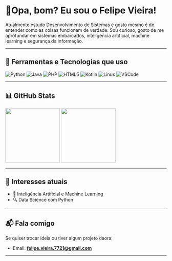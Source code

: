 # 👋Opa, bom? Eu sou o Felipe Vieira!

Atualmente estudo Desenvolvimento de Sistemas e gosto mesmo é de entender como as coisas funcionam de verdade. Sou curioso, gosto de me aprofundar em sistemas embarcados, inteligência artificial, machine learning e segurança da informação.

---

## 🚀 Ferramentas e Tecnologias que uso

![Python](https://img.shields.io/badge/Python-3776AB?style=for-the-badge&logo=python&logoColor=white)
![Java](https://img.shields.io/badge/Java-%23ED8B00.svg?style=for-the-badge&logo=openjdk&logoColor=white)
![PHP](https://img.shields.io/badge/PHP-777BB4?style=for-the-badge&logo=php&logoColor=white)
![HTML5](https://img.shields.io/badge/HTML5-E34F26?style=for-the-badge&logo=html5&logoColor=white)
![Kotlin](https://img.shields.io/badge/Kotlin-7F52FF?style=for-the-badge&logo=kotlin&logoColor=white)
![Linux](https://img.shields.io/badge/Linux-FCC624?style=for-the-badge&logo=linux&logoColor=black)
![VSCode](https://img.shields.io/badge/VS%20Code-007ACC?style=for-the-badge&logo=visual-studio-code&logoColor=white)

---

## 📊 GitHub Stats

<p align="left">
  <img height="170em" src="https://github-readme-stats.vercel.app/api?username=lipedeoliveira&show_icons=true&theme=tokyonight&hide_border=true&include_all_commits=true&count_private=true"/>
  <img height="170em" src="https://github-readme-stats.vercel.app/api/top-langs/?username=lipedeoliveira&layout=compact&langs_count=8&theme=tokyonight&hide_border=true"/>
</p>

---

## 🎯 Interesses atuais

- 🧠 Inteligência Artificial e Machine Learning  
- 🔍 Data Science com Python    

---

## 📬 Fala comigo

Se quiser trocar ideia ou tiver algum projeto daora:

- Email: **felipe.vieira.7721@gmail.com**

---
